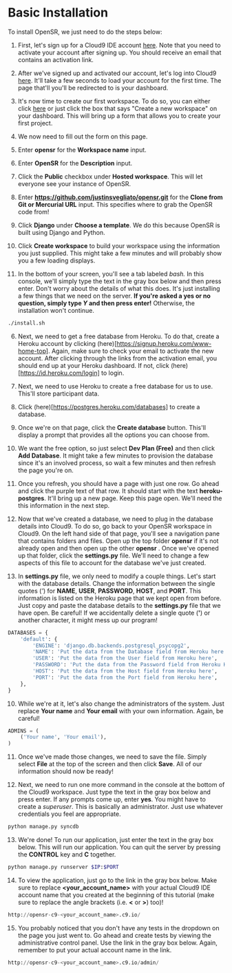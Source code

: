 # Basic Installation

To install OpenSR, we just need to do the steps below:

1. First, let's sign up for a Cloud9 IDE account [here](https://c9.io/web/sign-up/free). Note that you need to activate your account after signing up. You should receive an email that contains an activation link.

2. After we've signed up and activated our account, let's log into Cloud9 [here](https://c9.io/signin.html). It'll take a few seconds to load your account for the first time. The page that'll you'll be redirected to is your dashboard.

3. It's now time to create our first workspace. To do so, you can either click [here](https://c9.io/new) or just click the box that says "Create a new workspace" on your dashboard. This will bring up a form that allows you to create your first project.

4. We now need to fill out the form on this page. 

  1. Enter **opensr** for the **Workspace name** input.
  
  2. Enter **OpenSR** for the **Description** input.
  
  3. Click the **Public** checkbox under **Hosted workspace**. This will let everyone see your instance of OpenSR.
  
  4. Enter **https://github.com/justinsvegliato/opensr.git** for the **Clone from Git or Mercurial URL** input. This specifies where to grab the OpenSR code from!
  
  5. Click **Django** under **Choose a template**. We do this because OpenSR is built using Django and Python.
  
  6. Click **Create workspace** to build your workspace using the information you just supplied. This might take a few minutes and will probably show you a few loading displays.
  
5. In the bottom of your screen, you'll see a tab labeled *bash.* In this console, we'll simply type the text in the gray box below and then press enter. Don't worry about the details of what this does. It's just installing a few things that we need on the server. **If you're asked a yes or no question, simply type *Y* and then press enter!** Otherwise, the installation won't continue. 

  ```bash
  ./install.sh
  ```

6. Next, we need to get a free database from Heroku. To do that, create a Heroku account by clicking (here)[https://signup.heroku.com/www-home-top]. Again, make sure to check your email to activate the new account. After clicking through the links from the activation email, you should end up at your Heroku dashboard. If not, click (here)[https://id.heroku.com/login] to login.

7. Next, we need to use Heroku to create a free database for us to use. This'll store participant data. 

  1. Click (here)[https://postgres.heroku.com/databases] to create a database.
  
  2. Once we're on that page, click the **Create database** button. This'll display a prompt that provides all the options you can choose from. 
  
  3. We want the free option, so just select **Dev Plan (Free)** and then click **Add Database**. It might take a few minutes to provision the database since it's an involved process, so wait a few minutes and then refresh the page you're on.
  
  4. Once you refresh, you should have a page with just one row. Go ahead and click the purple text of that row. It should start with the text **heroku-postgres**. It'll bring up a new page. Keep this page open. We'll need the this information in the next step.
  
8. Now that we've created a database, we need to plug in the database details into Cloud9. To do so, go back to your OpenSR workspace in Cloud9. On the left hand side of that page, you'll see a navigation pane that contains folders and files. Open up the top folder **opensr** if it's not already open and then open up the other **opensr** . Once we've opened up that folder, click the **settings.py** file. We'll need to change a few aspects of this file to account for the database we've just created.

9. In **settings.py** file, we only need to modify a couple things. Let's start with the database details. Change the information between the single quotes (*'*) for **NAME**, **USER**, **PASSWORD**, **HOST**, and **PORT**. This information is listed on the Heroku page that we kept open from before. Just copy and paste the database details to the **settings.py** file that we have open. Be careful! If we accidentally delete a single quote (**'**) or another character, it might mess up our program!

  ```python
  DATABASES = {
      'default': {
          'ENGINE': 'django.db.backends.postgresql_psycopg2',
          'NAME': 'Put the data from the Database field from Heroku here',
          'USER': 'Put the data from the User field from Heroku here',
          'PASSWORD': 'Put the data from the Password field from Heroku Here',
          'HOST': 'Put the data from the Host field from Heroku here',
          'PORT': 'Put the data from the Port field from Heroku here',
      },
  }
  ```

10. While we're at it, let's also change the administrators of the system. Just replace **Your name** and **Your email** with your own information. Again, be careful! 

  ```python
  ADMINS = (
      ('Your name', 'Your email'),
  )
  ```

11. Once we've made those changes, we need to save the file. Simply select **File** at the top of the screen and then click **Save**. All of our information should now be ready!

12. Next, we need to run one more command in the console at the bottom of the Cloud9 workspace. Just type the text in the gray box below and press enter. If any prompts come up, enter **yes**. You might have to create a *superuser*. This is basically an administrator. Just use whatever credentials you feel are appropriate.

  ```bash
  python manage.py syncdb
  ```

13. We're done! To run our application, just enter the text in the gray box below. This will run our application. You can quit the server by pressing the **CONTROL** key and **C** together.
 
  ```bash
  python manage.py runserver $IP:$PORT
  ```

14. To view the application, just go to the link in the gray box below. Make sure to replace **<your_account_name>** with your actual Cloud9 IDE account name that you created at the beginning of this tutorial (make sure to replace the angle brackets (i.e. **<** or **>**) too)!

  ```python
  http://opensr-c9-<your_account_name>.c9.io/
  ```

15. You probably noticed that you don't have any tests in the dropdown on the page you just went to. Go ahead and create tests by viewing the administrative control panel. Use the link in the gray box below. Again, remember to put your actual account name in the link.

  ```python
  http://opensr-c9-<your_account_name>.c9.io/admin/
  ```
